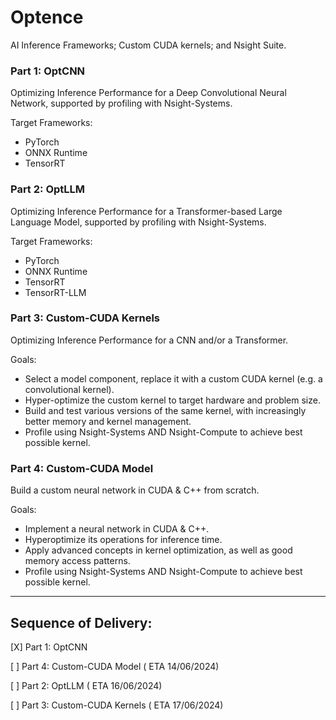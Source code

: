 # Optence
AI Inference Frameworks; Custom CUDA kernels; and Nsight Suite.

### Part 1: OptCNN

Optimizing Inference Performance for a Deep Convolutional Neural Network, supported by profiling with Nsight-Systems.

Target Frameworks:
- PyTorch 
- ONNX Runtime
- TensorRT

### Part 2: OptLLM

Optimizing Inference Performance for a Transformer-based Large Language Model, supported by profiling with Nsight-Systems.

Target Frameworks:
- PyTorch 
- ONNX Runtime
- TensorRT
- TensorRT-LLM

### Part 3: Custom-CUDA Kernels

Optimizing Inference Performance for a CNN and/or a Transformer.

Goals:
- Select a model component, replace it with a custom CUDA kernel (e.g. a convolutional kernel).
- Hyper-optimize the custom kernel to target hardware and problem size.
- Build and test various versions of the same kernel, with increasingly better memory and kernel management.
- Profile using Nsight-Systems AND Nsight-Compute to achieve best possible kernel.

### Part 4: Custom-CUDA Model

Build a custom neural network in CUDA & C++ from scratch. 

Goals:
- Implement a neural network in CUDA & C++.
- Hyperoptimize its operations for inference time.
- Apply advanced concepts in kernel optimization, as well as good memory access patterns.
- Profile using Nsight-Systems AND Nsight-Compute to achieve best possible kernel.

-----------------------------------------------------------------------------------------------

## Sequence of Delivery:


[X] Part 1: OptCNN

[ ] Part 4: Custom-CUDA Model ( ETA 14/06/2024)

[ ] Part 2: OptLLM  ( ETA 16/06/2024)

[ ] Part 3: Custom-CUDA Kernels ( ETA 17/06/2024)
